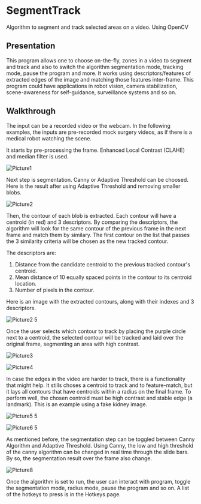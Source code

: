 # SegmentTrack
Algorithm to segment and track selected areas on a video. Using OpenCV

## Presentation
This program allows one to choose on-the-fly, zones in a video to segment and track and also to switch the algorithm segmentation mode, tracking mode, pause the program and more. It works using descriptors/features of extracted edges of the image and matching those features inter-frame. This program could have applications in robot vision, camera stabilization, scene-awareness for self-guidance, surveillance systems and so on. 

## Walkthrough
The input can be a recorded video or the webcam. In the following examples, the inputs are pre-recorded mock surgery videos, as if there is a medical robot watching the scene.

It starts by pre-processing the frame. Enhanced Local Contrast (CLAHE) and median filter is used. 

![Picture1](https://user-images.githubusercontent.com/44913276/75934638-d104a980-5e5b-11ea-8561-b147d73b655e.png)



Next step is segmentation. Canny or Adaptive Threshold can be choosed. 
Here is the result after using Adaptive Threshold and removing smaller blobs.

![Picture2](https://user-images.githubusercontent.com/44913276/75935178-4de45300-5e5d-11ea-8ce0-8458b574e101.png)



Then, the contour of each blob is extracted. Each contour will have a centroid (in red) and 3 descriptors. 
By comparing the descriptors, the algorithm will look for the same contour of the previous frame in the next frame and match them by similary.
The first contour on the list that passes the 3 similarity criteria will be chosen as the new tracked contour. 

The descriptors are:

 1. Distance from the candidate centroid to the previous tracked contour's centroid.
 2. Mean distance of 10 equally spaced points in the contour to its centroid location.
 3. Number of pixels in the contour.

Here is an image with the extracted contours, along with their indexes and 3 descriptors.

![Picture2 5](https://user-images.githubusercontent.com/44913276/75935729-e0d1bd00-5e5e-11ea-8767-a023deabf831.png)



Once the user selects which contour to track by placing the purple circle next to a centroid, the selected contour will be tracked and laid over the original frame, segmenting an area with high contrast.

![Picture3](https://user-images.githubusercontent.com/44913276/75935765-f2b36000-5e5e-11ea-9fd2-18b2a9019997.png)

![Picture4](https://user-images.githubusercontent.com/44913276/75936749-d238d500-5e61-11ea-925b-ac347e6ac32b.png)



In case the edges in the video are harder to track, there is a functionality that might help. It stills choses a centroid to track and to feature-match, but it lays all contours that have centroids within a radius on the final frame. 
To perform well, the chosen centroid must be high contrast and stable edge (a landmark). 
This is an example using a fake kidney image. 

![Picture5 5](https://user-images.githubusercontent.com/44913276/75937592-204ed800-5e64-11ea-9dbe-9e9cbdf4d58c.png)

![Picture6 5](https://user-images.githubusercontent.com/44913276/75938667-1a0e2b00-5e67-11ea-93b0-6c64247bc470.png)



As mentioned before, the segmentation step can be toggled between Canny Algorithm and Adaptive Threshold. 
Using Canny, the low and high threshold of the canny algorithm can be changed in real time through the slide bars.
By so, the segmentation result over the frame also change.

![Picture8](https://user-images.githubusercontent.com/44913276/75938220-f8f90a80-5e65-11ea-9fca-25999b9fac3d.png)




Once the algorithm is set to run, the user can interact with program, toggle the segmentation mode, radius mode, pause the program and so on. A list of the hotkeys to press is in the Hotkeys page.

